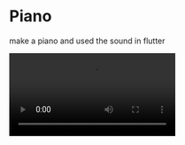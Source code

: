 # Piano

make a piano and used the sound in flutter

![alt text](https://github.com/mohammedabbas2000/image_processing/blob/main/Piano.mp4?raw=true)
